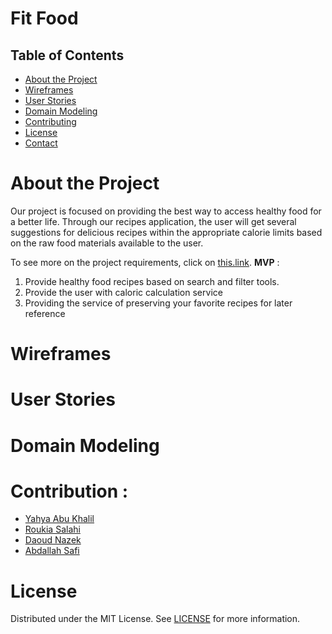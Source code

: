 #  Fit Food

## Table of Contents

- [About the Project](#about-the-project)
- [Wireframes](#Wireframes)
- [User Stories](#User-Stories)
- [Domain Modeling](#Domain-Modeling)
- [Contributing](#contributing)
- [License](#license)
- [Contact](#contact)

# About the Project

Our project is focused on providing the best way to access healthy food for a better life.
Through our recipes application, the user will get several suggestions for delicious recipes within the appropriate calorie limits based on the raw food materials available to the user.

To see more on the project requirements, click on [this.link](requirements.md). 
**MVP** : 
1. Provide healthy food recipes based on search and filter tools.
2. Provide the user with caloric calculation service
3. Providing the service of preserving your favorite recipes for later reference

# Wireframes

# User Stories

# Domain Modeling

# Contribution :

- [Yahya Abu Khalil](https://github.com/AbuKhalil95)
- [Roukia Salahi](https://github.com/roukiaSalahi)
- [Daoud Nazek](https://github.com/daoudnazek)
- [Abdallah Safi](https://github.com/AbdallahSafi)


# License

Distributed under the MIT License. See [LICENSE](https://www.mit.edu/~amini/LICENSE.md) for more information.
